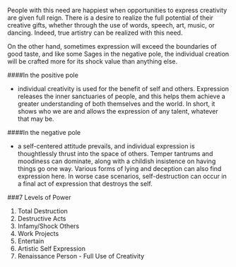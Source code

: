 People with this need are happiest when opportunities to express creativity are given full reign. There is a desire to realize the full potential of their creative gifts, whether through the use of words, speech, art, music, or dancing. Indeed, true artistry can be realized with this need.

On the other hand, sometimes expression will exceed the boundaries of good taste, and like some Sages in the negative pole, the individual creation will be crafted more for its shock value than anything else.  

####In the positive pole
- individual creativity is used for the benefit of self and others. Expression releases the inner sanctuaries of people, and this helps them achieve a greater understanding of both themselves and the world. In short, it shows who we are and allows the expression of any talent, whatever that may be.

####In the negative pole
- a self-centered attitude prevails, and individual expression is thoughtlessly thrust into the space of others. Temper tantrums and moodiness can dominate, along with a childish insistence on having things go one way. Various forms of lying and deception can also find expression here. In worse case scenarios, self-destruction can occur in a final act of expression that destroys the self. 

###7 Levels of Power

1) Total Destruction
2) Destructive Acts
3) Infamy/Shock Others
4) Work Projects
5) Entertain
6) Artistic Self Expression
7) Renaissance Person - Full Use of Creativity